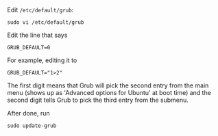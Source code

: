 Edit `/etc/default/grub`:
```
sudo vi /etc/default/grub
```
Edit the line that says
```
GRUB_DEFAULT=0
```
For example, editing it to
```
GRUB_DEFAULT="1>2"
```
The first digit means that Grub will pick the second entry from the main menu (shows up as 'Advanced options for Ubuntu' at boot time) and the second digit tells Grub to pick the third entry from the submenu.

After done, run
```
sudo update-grub
```
